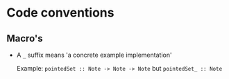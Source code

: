 # Code conventions

## Macro's

- A `_` suffix means 'a concrete example implementation'

  Example:
  `pointedSet :: Note -> Note -> Note` but `pointedSet_ :: Note`
